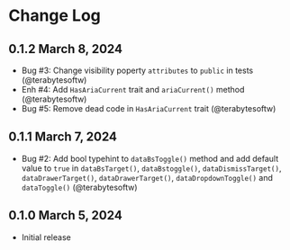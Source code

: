 # Change Log

## 0.1.2 March 8, 2024

- Bug #3: Change visibility poperty `attributes` to `public` in tests (@terabytesoftw)
- Enh #4: Add `HasAriaCurrent` trait and `ariaCurrent()` method (@terabytesoftw)
- Bug #5: Remove dead code in `HasAriaCurrent` trait (@terabytesoftw)

## 0.1.1 March 7, 2024

- Bug #2: Add bool typehint to `dataBsToggle()` method and add default value to `true` in  `dataBsTarget()`,
  `dataBstoggle()`, `dataDismissTarget()`, `dataDrawerTarget()`, `dataDrawerTarget()`, `dataDropdownToggle()` and 
  `dataToggle()` (@terabytesoftw)

## 0.1.0 March 5, 2024

- Initial release
